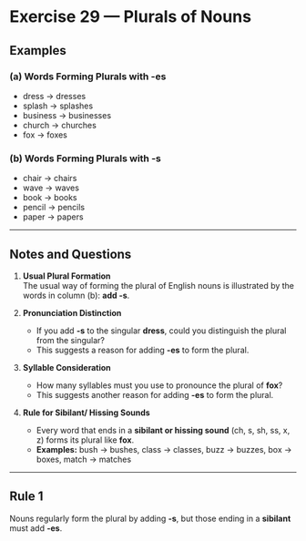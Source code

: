 # Exercise 29 — Plurals of Nouns

## Examples

### (a) Words Forming Plurals with -es
- dress → dresses  
- splash → splashes  
- business → businesses  
- church → churches  
- fox → foxes  

### (b) Words Forming Plurals with -s
- chair → chairs  
- wave → waves  
- book → books  
- pencil → pencils  
- paper → papers  

---

## Notes and Questions

1. **Usual Plural Formation**  
   The usual way of forming the plural of English nouns is illustrated by the words in column (b): **add -s**.  

2. **Pronunciation Distinction**  
   - If you add **-s** to the singular **dress**, could you distinguish the plural from the singular?  
   - This suggests a reason for adding **-es** to form the plural.  

3. **Syllable Consideration**  
   - How many syllables must you use to pronounce the plural of **fox**?  
   - This suggests another reason for adding **-es** to form the plural.  

4. **Rule for Sibilant/ Hissing Sounds**  
   - Every word that ends in a **sibilant or hissing sound** (ch, s, sh, ss, x, z) forms its plural like **fox**.  
   - **Examples:** bush → bushes, class → classes, buzz → buzzes, box → boxes, match → matches  

---

## Rule 1
Nouns regularly form the plural by adding **-s**, but those ending in a **sibilant** must add **-es**.
